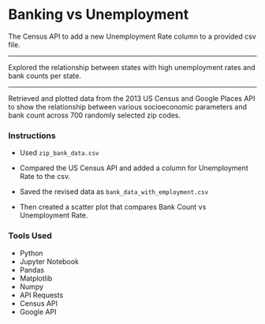 # Banking vs Unemployment

The Census API to add a new Unemployment Rate column to a provided csv file.

---

Explored the relationship between states with high unemployment rates and bank counts per state.

---

Retrieved and plotted data from the 2013 US Census and Google Places API to show the relationship between various socioeconomic parameters and bank count across 700 randomly selected zip codes.

### Instructions

* Used `zip_bank_data.csv`

* Compared the US Census API and added a column for Unemployment Rate to the csv.

* Saved the revised data as `bank_data_with_employment.csv`

* Then created a scatter plot that compares Bank Count vs Unemployment Rate.

### Tools Used
* Python
* Jupyter Notebook
* Pandas
* Matplotlib
* Numpy
* API Requests
* Census API
* Google API
